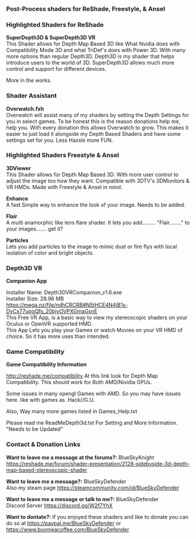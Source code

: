 ### **Post-Process shaders for ReShade, Freestyle, & Ansel**
### Highlighted Shaders for ReShade 
**SuperDepth3D & SuperDepth3D VR**<br />
This Shader allows for Depth Map Based 3D like What Nvidia does with Compatibility Mode 3D and what TriDef's does with Power 3D. 
With many more options than regular Depth3D. Depth3D is my shader that helps introduce users to the world of 3D. SuperDepth3D allows much more control and support for different devices.

More in the works.

### Shader Assistant
**Overwatch.fxh**<br />
Overwatch will assist many of my shaders by setting the Depth Settings for you in select games. To be honest this is the reason donations help me, help you. With every donation this allows Overwatch to grow. This makes it easier to just load it alongside my Depth
Based Shaders and have some settings set for you. Less Hassle more FUN.

### Highlighted Shaders Freestyle & Ansel
**3DViewer**<br />
This Shader allows for Depth Map Based 3D. With more user control to adjust the image too how they want. Compatible with 3DTV's 3DMonitors & VR HMDs. Made with Freestyle & Ansel in mind.

**Enhance**<br /> 
A fast Simple way to enhance the look of your image. Needs to be added.

**Flair**<br />
A multi anamorphic like lens flare shader. It lets you add......... "Flair........" to your images....... get it?

**Particles**<br />
Lets you add particles to the image to mimic dust or fire flys with local isolation of color and bright objects.

### Depth3D VR
**Companion App**<br />

Installer Name: Depth3DVRCompanion_v1.6.exe<br />
Installer Size: 28.96 MB<br />
https://mega.nz/file/ndhCRCRB#N5tHCE4N4jB1s-DvCx77upgQfs_20bjyOVPXGmaGsnE<br /> 
This Free VR App, is a basic way to view my stereoscopic shaders on your Oculus or OpenVR supported HMD.<br />
This App Lets you play your Games or watch Movies on your VR HMD of choice. So it has more uses than intended. 

### Game Compatibility
**Game Compatibility Information**

http://reshade.me/compatibility
At this link look for Depth Map Compatibility.
This should work for Both AMD/Nividia GPUs.

Some issues in many opengl Games with AMD. So you may have issues here.
like with games as .Hack//G.U.

Also, Way many more games listed in Games_Help.txt

Please read me ReadMeDepth3d.txt For Setting and More Information. "Needs to be Updated"

### Contact & Donation Links

**Want to leave me a message at the forums?:** BlueSkyKnight<br />
https://reshade.me/forum/shader-presentation/2128-sidebyside-3d-depth-map-based-stereoscopic-shader<br />

**Want to leave me a message?:** BlueSkyDefender<br />
Also my steam page https://steamcommunity.com/id/BlueSkyDefender<br />

**Want to leave me a message or talk to me?:** BlueSkyDefender<br />
Discord Server https://discord.gg/W2f7YhX<br />

**Want to dontate?:**
If you enjoyed these shaders and like to donate you can do so at https://paypal.me/BlueSkyDefender or https://www.buymeacoffee.com/BlueSkyDefender
